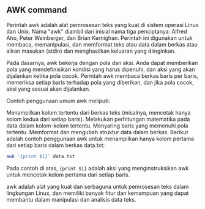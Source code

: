 ## AWK command
Perintah awk adalah alat pemrosesan teks yang kuat di sistem operasi Linux dan Unix. Nama "awk" diambil dari inisial nama tiga penciptanya: Alfred Aho, Peter Weinberger, dan Brian Kernighan. Perintah ini digunakan untuk membaca, memanipulasi, dan memformat teks atau data dalam berkas atau aliran masukan (stdin) dan menghasilkan keluaran yang diinginkan.

Pada dasarnya, awk bekerja dengan pola dan aksi. Anda dapat memberikan pola yang mendefinisikan kondisi yang harus dipenuhi, dan aksi yang akan dijalankan ketika pola cocok. Perintah awk membaca berkas baris per baris, memeriksa setiap baris terhadap pola yang diberikan, dan jika pola cocok, aksi yang sesuai akan dijalankan.

Contoh penggunaan umum awk meliputi:

Menampilkan kolom tertentu dari berkas teks (misalnya, mencetak hanya kolom kedua dari setiap baris).
Melakukan perhitungan matematika pada data dalam kolom-kolom tertentu.
Menyaring baris yang memenuhi pola tertentu.
Memformat dan mengubah struktur data dalam berkas.
Berikut adalah contoh penggunaan awk untuk menampilkan hanya kolom pertama dari setiap baris dalam berkas data.txt:

```bash
awk '{print $1}' data.txt
```
Pada contoh di atas, `{print $1}` adalah aksi yang menginstruksikan awk untuk mencetak kolom pertama dari setiap baris.

awk adalah alat yang kuat dan serbaguna untuk pemrosesan teks dalam lingkungan Linux, dan memiliki banyak fitur dan kemampuan yang dapat membantu dalam manipulasi dan analisis data teks.